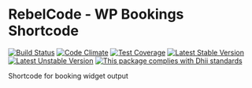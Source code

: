 # RebelCode - WP Bookings Shortcode

[![Build Status](https://travis-ci.org/rebelcode/rcmod-wp-bookings-shortcode.svg?branch=develop)](https://travis-ci.org/rebelcode/rcmod-wp-bookings-shortcode)
[![Code Climate](https://codeclimate.com/github/rebelcode/rcmod-wp-bookings-shortcode/badges/gpa.svg)](https://codeclimate.com/github/rebelcode/rcmod-wp-bookings-shortcode)
[![Test Coverage](https://codeclimate.com/github/rebelcode/rcmod-wp-bookings-shortcode/badges/coverage.svg)](https://codeclimate.com/github/rebelcode/rcmod-wp-bookings-shortcode/coverage)
[![Latest Stable Version](https://poser.pugx.org/rebelcode/rcmod-wp-bookings-shortcode/version)](https://packagist.org/packages/rebelcode/rcmod-wp-bookings-shortcode)
[![Latest Unstable Version](https://poser.pugx.org/rebelcode/rcmod-wp-bookings-shortcode/v/unstable)](https://packagist.org/packages/rebelcode/rcmod-wp-bookings-shortcode)
[![This package complies with Dhii standards](https://img.shields.io/badge/Dhii-Compliant-green.svg?style=flat-square)][Dhii]

Shortcode for booking widget output

[Dhii]: https://github.com/Dhii/dhii
